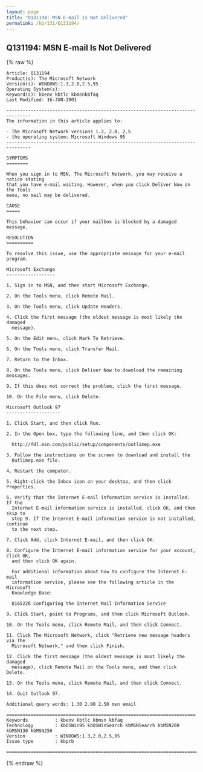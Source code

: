 ```yaml
---
layout: page
title: "Q131194: MSN E-mail Is Not Delivered"
permalink: /kb/131/Q131194/
---
```


## Q131194: MSN E-mail Is Not Delivered

{% raw %}

	Article: Q131194
	Product(s): The Microsoft Network
	Version(s): WINDOWS:1.3,2.0,2.5,95
	Operating System(s): 
	Keyword(s): kbenv kbtlc kbmsnkbfaq
	Last Modified: 16-JUN-2001
	
	-------------------------------------------------------------------------------
	The information in this article applies to:
	
	- The Microsoft Network versions 1.3, 2.0, 2.5 
	- the operating system: Microsoft Windows 95 
	-------------------------------------------------------------------------------
	
	SYMPTOMS
	========
	
	When you sign in to MSN, The Microsoft Network, you may receive a notice stating
	that you have e-mail waiting. However, when you click Deliver Now on the Tools
	menu, no mail may be delivered.
	
	CAUSE
	=====
	
	This behavior can occur if your mailbox is blocked by a damaged message.
	
	RESOLUTION
	==========
	
	To resolve this issue, use the appropriate message for your e-mail program.
	
	Microsoft Exchange
	------------------
	
	1. Sign in to MSN, and then start Microsoft Exchange.
	
	2. On the Tools menu, click Remote Mail.
	
	3. On the Tools menu, click Update Headers.
	
	4. Click the first message (the oldest message is most likely the damaged
	  message).
	
	5. On the Edit menu, click Mark To Retrieve.
	
	6. On the Tools menu, click Transfer Mail.
	
	7. Return to the Inbox.
	
	8. On the Tools menu, click Deliver Now to download the remaining messages.
	
	9. If this does not correct the problem, click the first message.
	
	10. On the File menu, click Delete.
	
	Microsoft Outlook 97
	--------------------
	
	1. Click Start, and then click Run.
	
	2. In the Open box, type the following line, and then click OK:
	
	  http://fdl.msn.com/public/setup/components/outlimep.exe
	
	3. Follow the instructions on the screen to download and install the
	  Outlimep.exe file.
	
	4. Restart the computer.
	
	5. Right-click the Inbox icon on your desktop, and then click Properties.
	
	6. Verify that the Internet E-mail information service is installed. If the
	  Internet E-mail information service is installed, click OK, and then skip to
	  step 9. If the Internet E-mail information service is not installed, continue
	  to the next step.
	
	7. Click Add, click Internet E-mail, and then click OK.
	
	8. Configure the Internet E-mail information service for your account, click OK,
	  and then click OK again.
	
	  For additional information about how to configure the Internet E-mail
	  information service, please see the following article in the Microsoft
	  Knowledge Base:
	
	  Q165228 Configuring the Internet Mail Information Service
	
	9. Click Start, point to Programs, and then click Microsoft Outlook.
	
	10. On the Tools menu, click Remote Mail, and then click Connect.
	
	11. Click The Microsoft Network, click "Retrieve new message headers via The
	  Microsoft Network," and then click Finish.
	
	12. Click the first message (the oldest message is most likely the damaged
	  message), click Remote Mail on the Tools menu, and then click Delete.
	
	13. On the Tools menu, click Remote Mail, and then click Connect.
	
	14. Quit Outlook 97.
	
	Additional query words: 1.30 2.00 2.50 msn email
	
	======================================================================
	Keywords          : kbenv kbtlc kbmsn kbfaq
	Technology        : kbOSWin95 kbOSWinSearch kbMSNSearch kbMSN200 kbMSN130 kbMSN250
	Version           : WINDOWS:1.3,2.0,2.5,95
	Issue type        : kbprb
	
	=============================================================================
	

{% endraw %}
